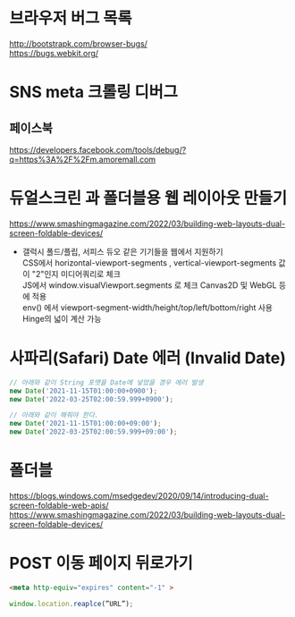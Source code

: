 # 브라우저 버그 목록
http://bootstrapk.com/browser-bugs/  
https://bugs.webkit.org/  


# SNS meta 크롤링 디버그
## 페이스북
https://developers.facebook.com/tools/debug/?q=https%3A%2F%2Fm.amoremall.com  


# 듀얼스크린 과 폴더블용 웹 레이아웃 만들기

https://www.smashingmagazine.com/2022/03/building-web-layouts-dual-screen-foldable-devices/

- 갤럭시 폴드/플립, 서피스 듀오 같은 기기들을 웹에서 지원하기  
  CSS에서 horizontal-viewport-segments , vertical-viewport-segments 값이 "2"인지 미디어쿼리로 체크  
  JS에서 window.visualViewport.segments 로 체크 Canvas2D 및 WebGL 등에 적용  
  env() 에서 viewport-segment-width/height/top/left/bottom/right 사용 Hinge의 넓이 계산 가능


# 사파리(Safari) Date 에러 (Invalid Date)
```javascript
// 아래와 같이 String 포맷을 Date에 넣었을 경우 에러 발생   
new Date('2021-11-15T01:00:00+0900');
new Date('2022-03-25T02:00:59.999+0900');

// 아래와 같이 해줘야 한다.  
new Date('2021-11-15T01:00:00+09:00');  
new Date('2022-03-25T02:00:59.999+09:00');  
```


# 폴더블
https://blogs.windows.com/msedgedev/2020/09/14/introducing-dual-screen-foldable-web-apis/  
https://www.smashingmagazine.com/2022/03/building-web-layouts-dual-screen-foldable-devices/  


# POST 이동 페이지 뒤로가기
```html
<meta http-equiv="expires" content="-1" >
```
```javascript
window.location.reaplce(”URL”);
```
